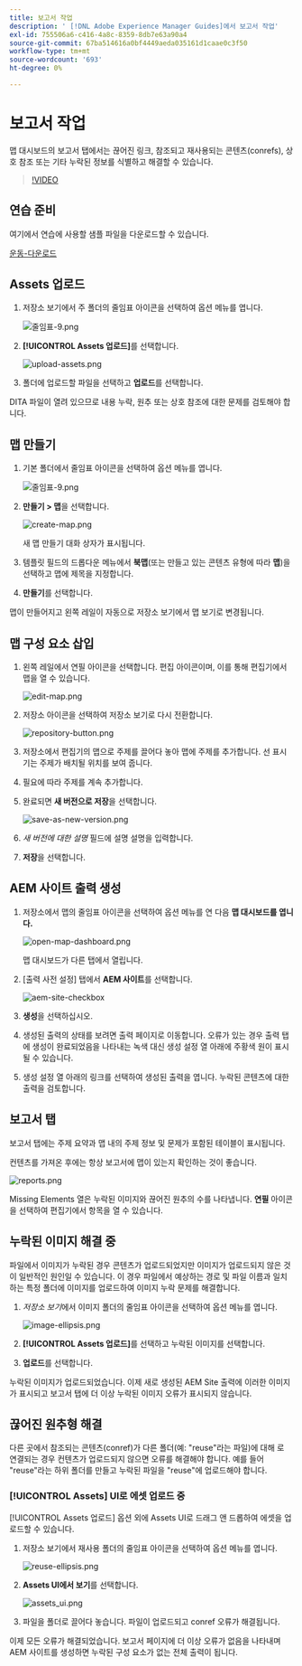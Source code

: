 ```yaml
---
title: 보고서 작업
description: ' [!DNL Adobe Experience Manager Guides]에서 보고서 작업'
exl-id: 755506a6-c416-4a8c-8359-8db7e63a90a4
source-git-commit: 67ba514616a0bf4449aeda035161d1caae0c3f50
workflow-type: tm+mt
source-wordcount: '693'
ht-degree: 0%

---
```


# 보고서 작업

맵 대시보드의 보고서 탭에서는 끊어진 링크, 참조되고 재사용되는 콘텐츠(conrefs), 상호 참조 또는 기타 누락된 정보를 식별하고 해결할 수 있습니다.

>[!VIDEO](https://video.tv.adobe.com/v/339039?quality=12&learn=on)

## 연습 준비

여기에서 연습에 사용할 샘플 파일을 다운로드할 수 있습니다.

[운동-다운로드](assets/exercises/working-with-reports.zip)

## Assets 업로드

1. 저장소 보기에서 주 폴더의 줄임표 아이콘을 선택하여 옵션 메뉴를 엽니다.

   ![줄임표-9.png](images/ellipses-9.png)

1. **[!UICONTROL Assets 업로드]**&#x200B;를 선택합니다.

   ![upload-assets.png](images/upload-assets.png)

1. 폴더에 업로드할 파일을 선택하고 **업로드**&#x200B;를 선택합니다.

DITA 파일이 열려 있으므로 내용 누락, 원추 또는 상호 참조에 대한 문제를 검토해야 합니다.

## 맵 만들기

1. 기본 폴더에서 줄임표 아이콘을 선택하여 옵션 메뉴를 엽니다.

   ![줄임표-9.png](images/ellipses-9.png)

1. **만들기 > 맵**&#x200B;을 선택합니다.

   ![create-map.png](images/create-map.png)

   새 맵 만들기 대화 상자가 표시됩니다.

1. 템플릿 필드의 드롭다운 메뉴에서 **북맵**(또는 만들고 있는 콘텐츠 유형에 따라 **맵**)을 선택하고 맵에 제목을 지정합니다.

1. **만들기**&#x200B;를 선택합니다.

맵이 만들어지고 왼쪽 레일이 자동으로 저장소 보기에서 맵 보기로 변경됩니다.

## 맵 구성 요소 삽입

1. 왼쪽 레일에서 연필 아이콘을 선택합니다.
편집 아이콘이며, 이를 통해 편집기에서 맵을 열 수 있습니다.

   ![edit-map.png](images/edit-map.png)

1. 저장소 아이콘을 선택하여 저장소 보기로 다시 전환합니다.

   ![repository-button.png](images/repository-button.png)

1. 저장소에서 편집기의 맵으로 주제를 끌어다 놓아 맵에 주제를 추가합니다.
선 표시기는 주제가 배치될 위치를 보여 줍니다.

1. 필요에 따라 주제를 계속 추가합니다.

1. 완료되면 **새 버전으로 저장**&#x200B;을 선택합니다.

   ![save-as-new-version.png](images/save-as-new-version.png)

1. *새 버전에 대한 설명* 필드에 설명 설명을 입력합니다.

1. **저장**&#x200B;을 선택합니다.

## AEM 사이트 출력 생성

1. 저장소에서 맵의 줄임표 아이콘을 선택하여 옵션 메뉴를 연 다음 **맵 대시보드를 엽니다.**

   ![open-map-dashboard.png](images/open-map-dashboard.png)

   맵 대시보드가 다른 탭에서 열립니다.
1. [출력 사전 설정] 탭에서 **AEM 사이트**&#x200B;를 선택합니다.

   ![aem-site-checkbox](images/aem-site-checkbox.png)

1. **생성**&#x200B;을 선택하십시오.

1. 생성된 출력의 상태를 보려면 출력 페이지로 이동합니다.
오류가 있는 경우 출력 탭에 생성이 완료되었음을 나타내는 녹색 대신 생성 설정 열 아래에 주황색 원이 표시될 수 있습니다.

1. 생성 설정 열 아래의 링크를 선택하여 생성된 출력을 엽니다.
누락된 콘텐츠에 대한 출력을 검토합니다.

## 보고서 탭

보고서 탭에는 주제 요약과 맵 내의 주제 정보 및 문제가 포함된 테이블이 표시됩니다.

컨텐츠를 가져온 후에는 항상 보고서에 맵이 있는지 확인하는 것이 좋습니다.

![reports.png](images/reports.png)

Missing Elements 열은 누락된 이미지와 끊어진 원추의 수를 나타냅니다. **연필** 아이콘을 선택하여 편집기에서 항목을 열 수 있습니다.

## 누락된 이미지 해결 중

파일에서 이미지가 누락된 경우 콘텐츠가 업로드되었지만 이미지가 업로드되지 않은 것이 일반적인 원인일 수 있습니다. 이 경우 파일에서 예상하는 경로 및 파일 이름과 일치하는 특정 폴더에 이미지를 업로드하여 이미지 누락 문제를 해결합니다.

1. *저장소 보기*&#x200B;에서 이미지 폴더의 줄임표 아이콘을 선택하여 옵션 메뉴를 엽니다.

   ![image-ellipsis.png](images/image-ellipsis.png)

1. **[!UICONTROL Assets 업로드]**&#x200B;를 선택하고 누락된 이미지를 선택합니다.

1. **업로드**&#x200B;를 선택합니다.

누락된 이미지가 업로드되었습니다. 이제 새로 생성된 AEM Site 출력에 이러한 이미지가 표시되고 보고서 탭에 더 이상 누락된 이미지 오류가 표시되지 않습니다.

## 끊어진 원추형 해결

다른 곳에서 참조되는 콘텐츠(conref)가 다른 폴더(예: &quot;reuse&quot;라는 파일)에 대해 로 연결되는 경우 컨텐츠가 업로드되지 않으면 오류를 해결해야 합니다. 예를 들어 &quot;reuse&quot;라는 하위 폴더를 만들고 누락된 파일을 &quot;reuse&quot;에 업로드해야 합니다.

### [!UICONTROL Assets] UI로 에셋 업로드 중

[!UICONTROL Assets 업로드] 옵션 외에 Assets UI로 드래그 앤 드롭하여 에셋을 업로드할 수 있습니다.

1. 저장소 보기에서 재사용 폴더의 줄임표 아이콘을 선택하여 옵션 메뉴를 엽니다.

   ![reuse-ellipsis.png](images/reuse-ellipsis.png)

1. **Assets UI에서 보기**&#x200B;를 선택합니다.

   ![assets_ui.png](images/assets_ui.png)

1. 파일을 폴더로 끌어다 놓습니다.
파일이 업로드되고 conref 오류가 해결됩니다.

이제 모든 오류가 해결되었습니다. 보고서 페이지에 더 이상 오류가 없음을 나타내며 AEM 사이트를 생성하면 누락된 구성 요소가 없는 전체 출력이 됩니다.
